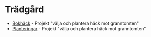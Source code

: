 # Trädgård

- [Bokhäck](./bokhäck/) - Projekt "välja och plantera häck mot granntomten"
- [Planteringar](./planteringar/) - Projekt "välja och plantera häck mot granntomten"